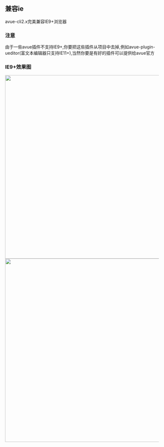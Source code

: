 ## 兼容ie

avue-cli2.x完美兼容IE9+浏览器

### 注意

由于一些avue插件不支持IE9+,你要把这些插件从项目中去掉,例如avue-plugin-ueditor(富文本编辑器只支持IE11+),当然你要是有好的插件可以提供给avue官方

### IE9+效果图

<img src="https://images.gitee.com/uploads/images/2018/0914/100129_54ff898f_632261.png" width="600" align=center />

<img src="https://images.gitee.com/uploads/images/2018/0914/100137_814d5ea2_632261.png" width="600" align=center />
